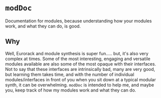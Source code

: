 # `modDoc`

Documentation for modules, because understanding how your modules work, and what they can do, is good.

## Why
Well, Eurorack and module synthesis is super fun..... but, it's also very complex at times. Some of the most interesting, engaging and versatile modules available are also some of the most opaque with their interfaces. Not to say that these interfaces are intrinsically bad, many are very good, but learning them takes time, and with the number of individual modules/interfaces in front of you when you sit down at a typical modular synth, it can be overwhelming. `modDoc` is intended to help me, and maybe you, keep track of how my modules work and what they can do.
